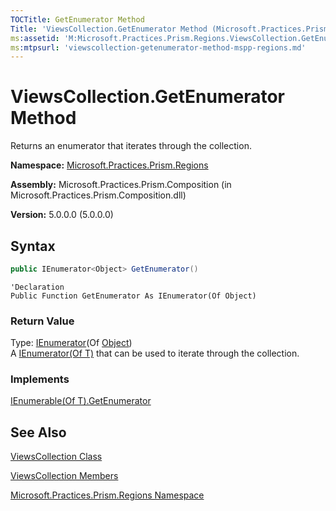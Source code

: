 ```yaml
---
TOCTitle: GetEnumerator Method
Title: 'ViewsCollection.GetEnumerator Method (Microsoft.Practices.Prism.Regions)'
ms:assetid: 'M:Microsoft.Practices.Prism.Regions.ViewsCollection.GetEnumerator'
ms:mtpsurl: 'viewscollection-getenumerator-method-mspp-regions.md'
---
```


# ViewsCollection.GetEnumerator Method

Returns an enumerator that iterates through the collection.

**Namespace:** [Microsoft.Practices.Prism.Regions](/patterns-practices/reference/mspp-regions-namespace)

**Assembly:** Microsoft.Practices.Prism.Composition (in Microsoft.Practices.Prism.Composition.dll)

**Version:** 5.0.0.0 (5.0.0.0)

## Syntax

```C#
public IEnumerator<Object> GetEnumerator()
```

```VB
'Declaration
Public Function GetEnumerator As IEnumerator(Of Object)
```

### Return Value

Type: [IEnumerator](http://msdn.microsoft.com/en-us/library/78dfe2yb)(Of [Object](http://msdn.microsoft.com/en-us/library/e5kfa45b))<br/>
A [IEnumerator(Of T)](http://msdn.microsoft.com/en-us/library/78dfe2yb) that can be used to iterate through the collection.
### Implements

[IEnumerable(Of T).GetEnumerator](http://msdn.microsoft.com/en-us/library/s793z9y2)

## See Also

[ViewsCollection Class](/patterns-practices/reference/viewscollection-class-mspp-regions)

[ViewsCollection Members](/patterns-practices/reference/viewscollection-members-mspp-regions)

[Microsoft.Practices.Prism.Regions Namespace](/patterns-practices/reference/mspp-regions-namespace)
